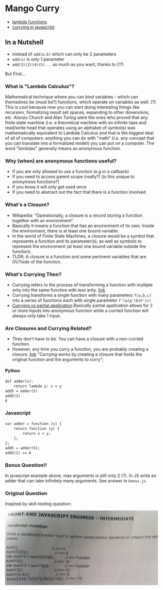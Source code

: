 # Mango Curry

* [lambda functions](http://stackoverflow.com/questions/16501/what-is-a-lambda-function)
* [currying in javascript](http://www.crockford.com/javascript/www_svendtofte_com/code/curried_javascript/index.html)

## In a Nutshell

* instead of `add(a,b)` which can only be 2 parameters
* `add(x)` is only 1 parameter
* `add(3)(2)(4)(5)...` as much as you want, thanks to (!?)

But First...

### What is "Lambda Calculus"?

Mathematical technique where you can bind variables - which can themselves be (must be?) functions, which operate on variables as well. (?) This is cool because now you can start doing interesting things like recursion, formalizing result set spaces, expanding to other dimensions, etc. Alonzo Church and Alan Turing were the ones who proved that any finite state machine (i.e. a theoretical machine with an infinite tape and read/write head that operates using an alphabet of symbols) was mathematically equivalent to Lambda Calculus and that is the biggest deal of all of computers: anything you can do with "math" (i.e. any concept that you can translate into a formalized model) you can put on a computer. The word "lambdas" generally means an anonymous function.

### Why (when) are anonymous functions useful?
* If you are only allowed to use a function (e.g in a callback)
* If you need to access parent scope (really?) (is this unique to anonymous functions?)
* If you know it will only get used once
* If you need to abstract out the fact that there is a function involved

### What's a Closure?
* Wikipedia: "Operationally, a closure is a record storing a function together with an environment".
* Basically it means a function that has an environment of its own. Inside the environment, there is at least one bound variable.
* In the world of Finite State Machines, a closure would be a symbol that represents a function and its parameter(s), as well as symbols to represent the environment (at least one bound variable outside the function).
* TLDR; A closure is a function and some pertinent variables that are OUTside of the function.

### What's Currying Then?
* Currying refers to the process of transforming a function with multiple arity into the same function with less arity. [link](https://medium.com/@kbrainwave/currying-in-javascript-ce6da2d324fe)
* Currying transforms a single function with many parameters `f(a,b,c)` into a series of functions each with single parameter `f'(a)g'(b)h'(c)`
* [Currying vs partial application](http://stackoverflow.com/questions/218025/what-is-the-difference-between-currying-and-partial-application) Basically partial application allows for 2 or more inputs into anonymous function while a curried function will always only take 1 input.

### Are Closures and Currying Related?
* They don't have to be. You can have a closure with a non-curried function.
* However, any time you curry a function, you are probably creating a closure. [link](http://dublintech.blogspot.ca/2011/10/javascript-closures-and-currying.html) "Currying works by creating a closure that holds the original function and the arguments to curry";



#### Python

	def adder(x):
	    return lambda y: x + y
	add5 = adder(5)
	add5(1)
	6


### Javascript

	var adder = function (x) {
	    return function (y) {
	        return x + y;
	    };
	};
	add5 = adder(5);
	add5(1) == 6


### Bonus Question!!

In javascript example above, max arguments is still only 2 (?). In JS write an adder that can take infinitely many arguments. See answer in `bonus.js`.

### Original Question

Inspired by skill-testing question:

<img src="/question.png" />